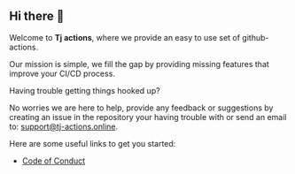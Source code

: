 ## Hi there 👋

Welcome to **Tj actions**, where we provide an easy to use set of github-actions.

Our mission is simple, we fill the gap by providing missing features that improve your CI/CD process.

Having trouble getting things hooked up? 

No worries we are here to help, provide any feedback or suggestions by creating an issue in the repository your having trouble with or send an email to: support@tj-actions.online.

Here are some useful links to get you started:

* [Code of Conduct](../CODEOFCONDUCT.md)

